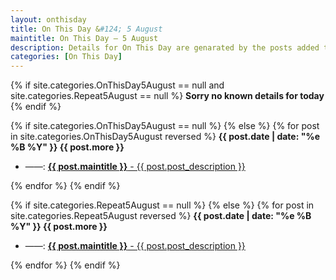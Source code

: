 ```yaml
---
layout: onthisday
title: On This Day &#124; 5 August
maintitle: On This Day — 5 August
description: Details for On This Day are genarated by the posts added to the website so the content is subject to changes/updates over time.
categories: [On This Day]
---
```


{% if site.categories.OnThisDay5August == null and site.categories.Repeat5August == null %}
<strong>Sorry no known details for today</strong>
{% endif %}

{% if site.categories.OnThisDay5August == null %}
{% else %}
{% for post in site.categories.OnThisDay5August reversed %}
<strong>{{ post.date | date: "%e %B %Y" }} {{ post.more }}</strong>
<ul>
<li> ——: <a href="{{ post.url }}"><strong>{{ post.maintitle }}</strong> - {{ post.post_description }}</a></li>
</ul>
{% endfor %}
{% endif %}

{% if site.categories.Repeat5August == null %}
{% else %}
{% for post in site.categories.Repeat5August reversed %}
<strong>{{ post.date | date: "%e %B %Y" }} {{ post.more }}</strong>
<ul>
<li> ——: <a href="{{ post.url }}"><strong>{{ post.maintitle }}</strong> - {{ post.post_description }}</a></li>
</ul>
{% endfor %}
{% endif %}
